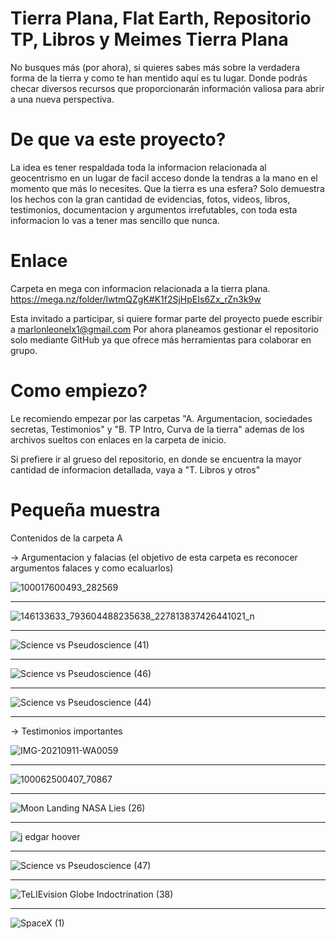 # Tierra Plana, Flat Earth, Repositorio TP, Libros y Meimes Tierra Plana
No busques más (por ahora), si quieres sabes más sobre la verdadera forma de la tierra y como te han mentido aquí es tu lugar. Donde podrás checar diversos recursos que proporcionarán información valiosa para abrir a una nueva perspectiva. 

# De que va este proyecto?
La idea es tener respaldada toda la informacion relacionada al geocentrismo en un  lugar de facil acceso donde la tendras a la mano en el momento que más lo necesites. Que la tierra es una esfera? Solo demuestra los hechos con la gran cantidad de evidencias, fotos, videos, libros, testimonios, documentacion y argumentos irrefutables, con toda esta informacion lo vas a tener mas sencillo que nunca.  

# Enlace
Carpeta en mega con informacion relacionada a la tierra plana.
https://mega.nz/folder/lwtmQZgK#K1f2SjHpEIs6Zx_rZn3k9w  

Esta invitado a participar, si quiere formar parte del proyecto puede escribir a marlonleonelx1@gmail.com
Por ahora planeamos gestionar el repositorio solo mediante GitHub ya que ofrece más herramientas para colaborar en grupo.

# Como empiezo?
Le recomiendo empezar por las carpetas 
"A. Argumentacion, sociedades secretas, Testimonios" y "B. TP Intro, Curva de la tierra" ademas de los archivos sueltos con enlaces en la carpeta de inicio.

Si prefiere ir al grueso del repositorio, en donde se encuentra la mayor cantidad de informacion detallada, vaya a "T. Libros y otros"

# Pequeña muestra
Contenidos de la carpeta A 

-> Argumentacion y falacias (el objetivo de esta carpeta es reconocer argumentos falaces y como ecaluarlos)

![100017600493_282569](https://user-images.githubusercontent.com/98410671/151876087-0d429457-6ed2-43e3-bc19-a6d086c50143.jpg)

-------------------------

![146133633_793604488235638_227813837426441021_n](https://user-images.githubusercontent.com/98410671/151876114-94396396-8e86-4184-946e-f75c39f5c428.jpg)

-------------------------

![Science vs Pseudoscience (41)](https://user-images.githubusercontent.com/98410671/151876246-d39f5873-c396-4aa1-9680-7b8745118185.jpg)

-------------------------

![Science vs Pseudoscience (46)](https://user-images.githubusercontent.com/98410671/151876258-e0af4376-8a01-472a-91cc-f37b7f57854e.jpg)

-------------------------

![Science vs Pseudoscience (44)](https://user-images.githubusercontent.com/98410671/151876290-d1542282-6455-4260-924f-70b642e83d42.jpg)

-------------------------

-> Testimonios importantes


![IMG-20210911-WA0059](https://user-images.githubusercontent.com/98410671/151876403-00a3b2e0-9c83-4a2f-8242-3bc16ce48510.jpg)

-------------------------

![100062500407_70867](https://user-images.githubusercontent.com/98410671/151876411-125355fd-c55b-489b-a057-f1dbb34b9984.jpg)

-------------------------

![Moon Landing   NASA Lies (26)](https://user-images.githubusercontent.com/98410671/151876488-841f5546-a2bf-4c80-845a-412e983185d7.jpg)

-------------------------

![j edgar hoover](https://user-images.githubusercontent.com/98410671/151876493-70cbd4c8-3d59-4c15-b678-0432e1c593d0.jpg)

-------------------------

![Science vs Pseudoscience (47)](https://user-images.githubusercontent.com/98410671/151876506-d9d51b05-3066-495a-9a21-1ae4e9d9519d.jpg)

-------------------------

![TeLIEvision   Globe Indoctrination (38)](https://user-images.githubusercontent.com/98410671/151876582-717783f5-21da-4ce1-b004-0f86018201b4.jpg)

-------------------------

![SpaceX (1)](https://user-images.githubusercontent.com/98410671/151876590-0accf398-fba9-4ce4-b53e-ff35db21eaf5.jpg)
